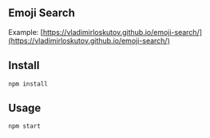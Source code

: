 Emoji Search
---

Example: [https://vladimirloskutov.github.io/emoji-search/](https://vladimirloskutov.github.io/emoji-search/)

Install
---

`npm install`

Usage
---

`npm start`
